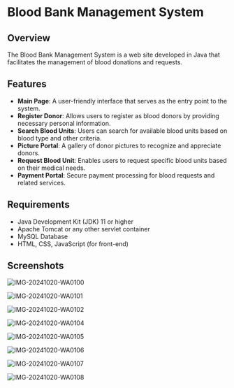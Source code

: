# Blood Bank Management System

## Overview
The Blood Bank Management System is a web site developed in Java that facilitates the management of blood donations and requests.

## Features
- **Main Page**: A user-friendly interface that serves as the entry point to the system.
- **Register Donor**: Allows users to register as blood donors by providing necessary personal information.
- **Search Blood Units**: Users can search for available blood units based on blood type and other criteria.
- **Picture Portal**: A gallery of donor pictures to recognize and appreciate donors.
- **Request Blood Unit**: Enables users to request specific blood units based on their medical needs.
- **Payment Portal**: Secure payment processing for blood requests and related services.

## Requirements
- Java Development Kit (JDK) 11 or higher
- Apache Tomcat or any other servlet container
- MySQL Database
- HTML, CSS, JavaScript (for front-end)

## Screenshots
![IMG-20241020-WA0100](https://github.com/user-attachments/assets/5f8ed3af-fb34-4fb3-ad52-659ce2c5e28c)


![IMG-20241020-WA0101](https://github.com/user-attachments/assets/1ec491bc-23cf-4a07-99b6-76382d7718d8)


![IMG-20241020-WA0102](https://github.com/user-attachments/assets/f16c21a9-6ea3-4d3d-9d12-a7e67563b959)


![IMG-20241020-WA0104](https://github.com/user-attachments/assets/bc5f9627-9a00-4e33-9886-fb7a57ff2e9e)


![IMG-20241020-WA0105](https://github.com/user-attachments/assets/2036d57a-e1d4-418d-a043-12040ad124c1)


![IMG-20241020-WA0106](https://github.com/user-attachments/assets/057d1961-66fc-4110-b511-dfa5a8285727)


![IMG-20241020-WA0107](https://github.com/user-attachments/assets/20bf7cec-c9b2-4cae-aaee-ac9b37251fa9)


![IMG-20241020-WA0108](https://github.com/user-attachments/assets/e81f36bb-78ad-47fa-8caf-66739f3f959b)

